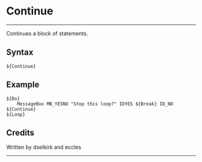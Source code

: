 # Continue

---

Continues a block of statements.

## Syntax

	${Continue}

## Example

	${Do}
		MessageBox MB_YESNO "Stop this loop?" IDYES ${Break} ID_NO ${Continue}
	${Loop}

## Credits

Written by dselkirk and eccles

---
